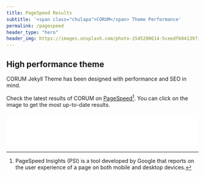 ```yaml
---
title: PageSpeed Results
subtitle: '<span class="chulapa">CORUM</span> Theme Performance' 
permalink: /pagespeed
header_type: "hero"
header_img: https://images.unsplash.com/photo-1545290614-5ceedf604139?ixlib=rb-1.2.1&ixid=eyJhcHBfaWQiOjEyMDd9&auto=format&fit=crop&w=1200&q=60
---
```


## High performance theme

<span class="chulapa">CORUM</span> Jekyll Theme has been designed with performance and SEO in mind.

Check the latest results of <span class="chulapa">CORUM</span> on [PageSpeed](https://developers.google.com/speed/docs/insights/v5/about)[^1]. You can click on the image to get the most up-to-date results.

[![Performance](https://raw.githubusercontent.com/dieghernan/chulapa/master/github-metrics.svg)](https://pagespeed.web.dev/report?url=https://dieghernan.github.io/chulapa/)

[^1]: PageSpeed Insights (PSI) is a tool developed by Google that reports on the user experience of a page on both mobile and desktop devices.

